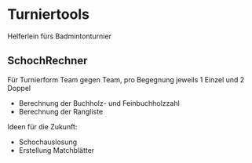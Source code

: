 # Turniertools
Helferlein fürs Badmintonturnier

## SchochRechner
Für Turnierform  Team gegen Team, pro Begegnung jeweils 1 Einzel und 2 Doppel

- Berechnung der Buchholz- und Feinbuchholzzahl
- Berechnung der Rangliste

Ideen für die Zukunft:
- Schochauslosung
- Erstellung Matchblätter